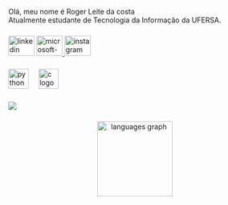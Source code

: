 <p align="left">Olá, meu nome é Roger Leite da costa<br>Atualmente estudante de Tecnologia da Informação da UFERSA.</p>

###

###
<div align="left">
  <img src="https://raw.githubusercontent.com/master/src/assets/icons/social/linkedin/default.svg" width="52" height="40" alt="linkedin logo"  />
  <a href="rogerlleite.rn@hotmail.com" target="_blank">
    <img src="https://raw.githubusercontent.com/master/src/assets/icons/social/microsoft-outlook/default.svg" width="52" height="40" alt="microsoft-outlook logo"  />
  </a>
  <a href="@roger_llc" target="_blank">
    <img src="https://raw.githubusercontent.com/master/src/assets/icons/social/instagram/default.svg" width="52" height="40" alt="instagram logo"  />
  </a>
</div>

###

<div align="left">
  <img src="https://cdn.jsdelivr.net/gh/devicons/devicon/icons/python/python-original.svg" height="40" alt="python logo"  />
  <img width="12" />
  <img src="https://cdn.jsdelivr.net/gh/devicons/devicon/icons/c/c-original.svg" height="40" alt="c logo"  />
</div>

###

<div align="left">
  <img src="https://visitor-badge.laobi.icu/badge?page_id=Rogerllc.Rogerllc&"  />
</div>

###

<div align="center">
  <img src="https://github-readme-stats.vercel.app/api/top-langs?username=Rogerllc&locale=en&hide_title=false&layout=compact&card_width=320&langs_count=5&theme=codeSTACKr&hide_border=false&order=2" height="150" alt="languages graph"  />
</div>

###


